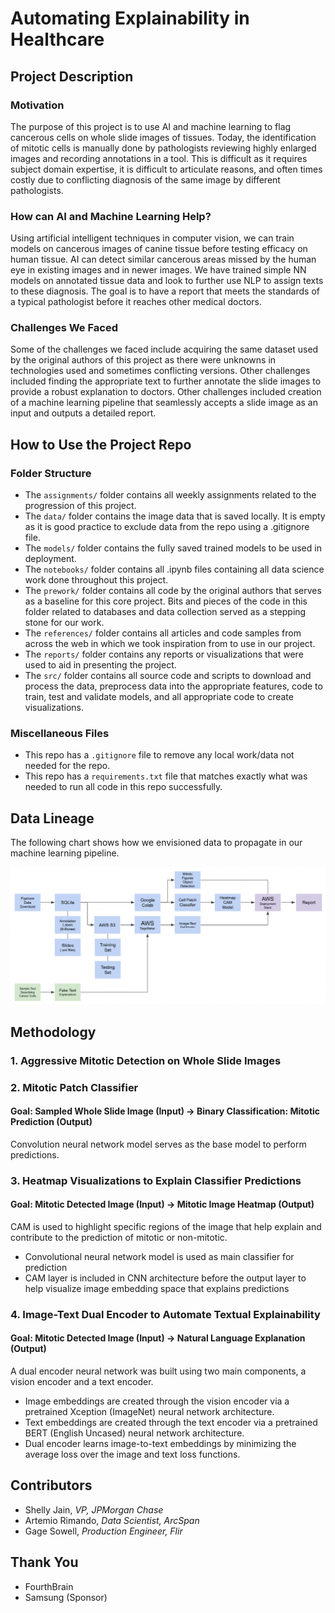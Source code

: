 # Automating Explainability in Healthcare

## Project Description
### Motivation
The purpose of this project is to use AI and machine learning to flag cancerous cells on whole slide images of tissues. 
Today, the identification of mitotic cells is manually done by pathologists reviewing highly enlarged images and recording
annotations in a tool. This is difficult as it requires subject domain expertise, it is difficult to articulate reasons,
and often times costly due to conflicting diagnosis of the same image by different pathologists.

### How can AI and Machine Learning Help?
Using artificial intelligent techniques in computer vision, we can train models on cancerous images of canine tissue before
testing efficacy on human tissue. AI can detect similar cancerous areas missed by the human eye in existing images and in
newer images. We have trained simple NN models on annotated tissue data and look to further use NLP to assign texts to these
diagnosis. The goal is to have a report that meets the standards of a typical pathologist before it reaches other medical doctors.

### Challenges We Faced
Some of the challenges we faced include acquiring the same dataset used by the original authors of this project as there
were unknowns in technologies used and sometimes conflicting versions. Other challenges included finding the appropriate text
to further annotate the slide images to provide a robust explanation to doctors. Other challenges included creation of a
machine learning pipeline that seamlessly accepts a slide image as an input and outputs a detailed report.

## How to Use the Project Repo
### Folder Structure
- The `assignments/` folder contains all weekly assignments related to the progression of this project.
- The `data/` folder contains the image data that is saved locally. It is empty as it is good practice to exclude data from
the repo using a .gitignore file.
- The `models/` folder contains the fully saved trained models to be used in deployment.
- The `notebooks/` folder contains all .ipynb files containing all data science work done throughout this project.
- The `prework/` folder contains all code by the original authors that serves as a baseline for this core project.
Bits and pieces of the code in this folder related to databases and data collection served as a stepping stone for our work.
- The `references/` folder contains all articles and code samples from across the web in which we took inspiration from to use in our project.
- The `reports/` folder contains any reports or visualizations that were used to aid in presenting the project.
- The `src/` folder contains all source code and scripts to download and process the data, preprocess data into the appropriate features,
code to train, test and validate models, and all appropriate code to create visualizations.
### Miscellaneous Files
- This repo has a `.gitignore` file to remove any local work/data not needed for the repo.
- This repo has a `requirements.txt` file that matches exactly what was needed to run all code in this repo successfully.

## Data Lineage
The following chart shows how we envisioned data to propagate in our machine learning pipeline.

![Data Lineage for Capstone Project](data_lineage.png)

## Methodology
### 1. Aggressive Mitotic Detection on Whole Slide Images

### 2. Mitotic Patch Classifier
#### Goal: Sampled Whole Slide Image (Input) -> Binary Classification: Mitotic Prediction (Output)
Convolution neural network model serves as the base model to perform predictions.

### 3. Heatmap Visualizations to Explain Classifier Predictions
#### Goal: Mitotic Detected Image (Input) -> Mitotic Image Heatmap (Output)
CAM is used to highlight specific regions of the image that help explain and contribute to the prediction of mitotic or non-mitotic.
- Convolutional neural network model is used as main classifier for prediction
- CAM layer is included in CNN architecture before the output layer to help visualize image embedding space that explains predictions

### 4. Image-Text Dual Encoder to Automate Textual Explainability
#### Goal: Mitotic Detected Image (Input) -> Natural Language Explanation (Output) 
A dual encoder neural network was built using two main components, a vision encoder and a text encoder. 
- Image embeddings are created through the vision encoder via a pretrained Xception (ImageNet) neural network architecture.
- Text embeddings are created through the text encoder via a pretrained BERT (English Uncased) neural network architecture.
- Dual encoder learns image-to-text embeddings by minimizing the average loss over the image and text loss functions. 

## Contributors
- Shelly Jain, *VP, JPMorgan Chase*
- Artemio Rimando, *Data Scientist, ArcSpan*
- Gage Sowell, *Production Engineer, Flir*

## Thank You
- FourthBrain
- Samsung (Sponsor)
